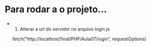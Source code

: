 # Para rodar a o projeto... 
  * 1. Alterar a url do servidor no arquivo login.js

    fetch("http://localhost/final/PHP/Aula07/login", requestOptions)

 
